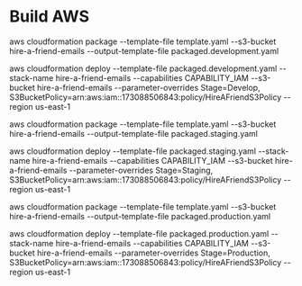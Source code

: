 # Build AWS
aws cloudformation package --template-file template.yaml --s3-bucket hire-a-friend-emails --output-template-file packaged.development.yaml

aws cloudformation deploy --template-file packaged.development.yaml --stack-name hire-a-friend-emails --capabilities CAPABILITY_IAM --s3-bucket hire-a-friend-emails --parameter-overrides Stage=Develop, S3BucketPolicy=arn:aws:iam::173088506843:policy/HireAFriendS3Policy --region us-east-1 

aws cloudformation package --template-file template.yaml --s3-bucket hire-a-friend-emails --output-template-file packaged.staging.yaml

aws cloudformation deploy --template-file packaged.staging.yaml --stack-name hire-a-friend-emails --capabilities CAPABILITY_IAM --s3-bucket hire-a-friend-emails --parameter-overrides Stage=Staging, S3BucketPolicy=arn:aws:iam::173088506843:policy/HireAFriendS3Policy --region us-east-1 

aws cloudformation package --template-file template.yaml --s3-bucket hire-a-friend-emails --output-template-file packaged.production.yaml

aws cloudformation deploy --template-file packaged.production.yaml --stack-name hire-a-friend-emails --capabilities CAPABILITY_IAM --s3-bucket hire-a-friend-emails --parameter-overrides Stage=Production, S3BucketPolicy=arn:aws:iam::173088506843:policy/HireAFriendS3Policy --region us-east-1 
